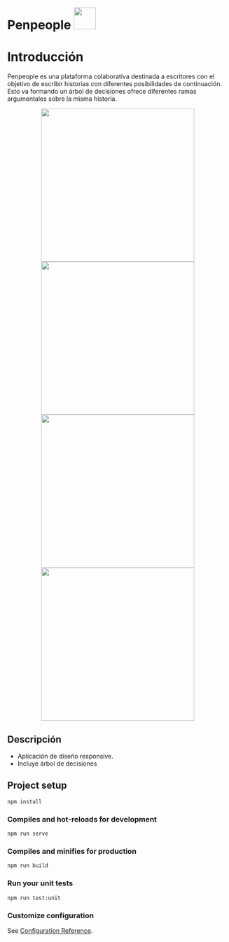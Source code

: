 # Penpeople  <img width="50px" src="https://raw.githubusercontent.com/rosepernia/penpeople/master/public/favicon.ico"/> 
# Introducción
Penpeople es una plataforma colaborativa destinada a escritores con el objetivo de escribir historias con diferentes posibilidades de continuación. Esto va formando un árbol de decisiones ofrece diferentes ramas argumentales sobre la misma historia.

<p align=center>
 <img align="center" width="350px" src="https://raw.githubusercontent.com/rosepernia/penpeople/master/public/pen1.jpg"/>
 <img align="center" width="350px" src="https://raw.githubusercontent.com/rosepernia/penpeople/master/public/pen2.jpg"/>
 <img align="center" width="350px" src="https://raw.githubusercontent.com/rosepernia/penpeople/master/public/pen3.jpg"/>
 <img align="center" width="350px" src="https://raw.githubusercontent.com/rosepernia/penpeople/master/public/pen4.jpg"/>
</p>

## Descripción

* Aplicación de diseño responsive.
* Incluye árbol de decisiones


## Project setup
```
npm install
```

### Compiles and hot-reloads for development
```
npm run serve
```

### Compiles and minifies for production
```
npm run build
```

### Run your unit tests
```
npm run test:unit
```

### Customize configuration
See [Configuration Reference](https://cli.vuejs.org/config/).
